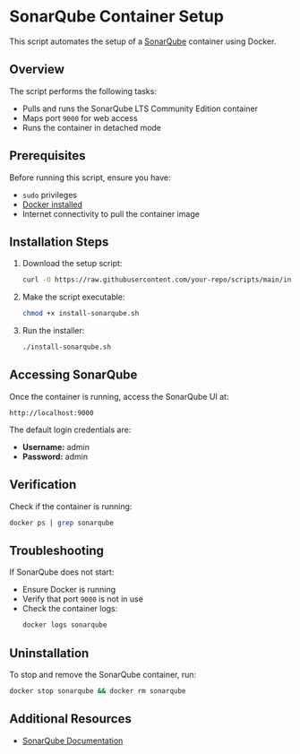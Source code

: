 # SonarQube Container Setup

This script automates the setup of a [SonarQube](https://www.sonarqube.org/) container using Docker.

## Overview

The script performs the following tasks:
- Pulls and runs the SonarQube LTS Community Edition container
- Maps port `9000` for web access
- Runs the container in detached mode

## Prerequisites

Before running this script, ensure you have:
- `sudo` privileges
- [Docker installed](https://docs.docker.com/get-docker/)
- Internet connectivity to pull the container image

## Installation Steps

1. Download the setup script:
   ```bash
   curl -O https://raw.githubusercontent.com/your-repo/scripts/main/install-sonarqube.sh
   ```

2. Make the script executable:
   ```bash
   chmod +x install-sonarqube.sh
   ```

3. Run the installer:
   ```bash
   ./install-sonarqube.sh
   ```

## Accessing SonarQube

Once the container is running, access the SonarQube UI at:
```
http://localhost:9000
```
The default login credentials are:
- **Username:** admin
- **Password:** admin

## Verification

Check if the container is running:
```bash
docker ps | grep sonarqube
```

## Troubleshooting

If SonarQube does not start:
- Ensure Docker is running
- Verify that port `9000` is not in use
- Check the container logs:
  ```bash
  docker logs sonarqube
  ```

## Uninstallation

To stop and remove the SonarQube container, run:
```bash
docker stop sonarqube && docker rm sonarqube
```

## Additional Resources

- [SonarQube Documentation](https://docs.sonarqube.org/)